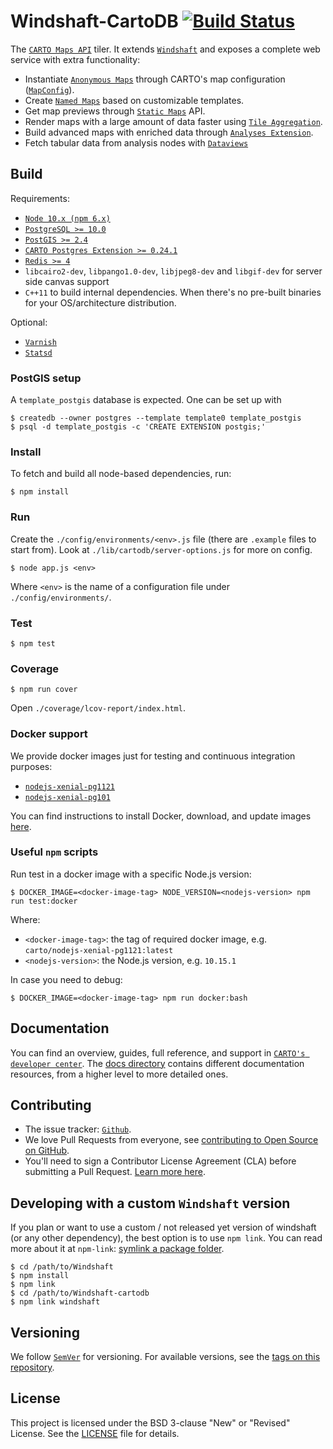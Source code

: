 # Windshaft-CartoDB [![Build Status](https://travis-ci.org/CartoDB/Windshaft-cartodb.svg?branch=master)](https://travis-ci.org/CartoDB/Windshaft-cartodb)

The [`CARTO Maps API`](http://docs.cartodb.com/cartodb-platform/maps-api.html) tiler. It extends [`Windshaft`](https://github.com/CartoDB/Windshaft) and exposes a complete web service with extra functionality:

* Instantiate [`Anonymous Maps`](https://github.com/CartoDB/Windshaft-cartodb/blob/master/docs/guides/03-anonymous-maps.md) through CARTO's map configuration ([`MapConfig`](https://github.com/CartoDB/Windshaft/blob/master/doc/MapConfig-specification.md)).
* Create [`Named Maps`](https://github.com/CartoDB/Windshaft-cartodb/blob/master/docs/guides/04-named-maps.md) based on customizable templates.
* Get map previews through [`Static Maps`](https://github.com/CartoDB/Windshaft-cartodb/blob/master/docs/guides/05-static-maps-API.md) API.
* Render maps with a large amount of data faster using [`Tile Aggregation`](https://github.com/CartoDB/Windshaft-cartodb/blob/master/docs/guides/06-tile-aggregation.md).
* Build advanced maps with enriched data through [`Analyses Extension`](https://github.com/CartoDB/Windshaft-cartodb/blob/master/docs/guides/09-MapConfig-analyses-extension.md).
* Fetch tabular data from analysis nodes with [`Dataviews`](https://github.com/CartoDB/Windshaft-cartodb/blob/master/docs/guides/10-MapConfig-dataviews-extension.md)

## Build

Requirements:

* [`Node 10.x (npm 6.x)`](https://nodejs.org/dist/latest-v10.x/)
* [`PostgreSQL >= 10.0`](https://www.postgresql.org/download/)
* [`PostGIS >= 2.4`](https://postgis.net/install/)
* [`CARTO Postgres Extension >= 0.24.1`](https://github.com/CartoDB/cartodb-postgresql)
* [`Redis >= 4`](https://redis.io/download)
* `libcairo2-dev`, `libpango1.0-dev`, `libjpeg8-dev` and `libgif-dev` for server side canvas support
* `C++11` to build internal dependencies. When there's no pre-built binaries for your OS/architecture distribution.

Optional:

* [`Varnish`](http://www.varnish-cache.org)
* [`Statsd`](https://github.com/statsd/statsd)

### PostGIS setup

A `template_postgis` database is expected. One can be set up with

```shell
$ createdb --owner postgres --template template0 template_postgis
$ psql -d template_postgis -c 'CREATE EXTENSION postgis;'
```

### Install

To fetch and build all node-based dependencies, run:

```shell
$ npm install
```

### Run

Create the `./config/environments/<env>.js` file (there are `.example` files to start from). Look at `./lib/cartodb/server-options.js` for more on config.

```shell
$ node app.js <env>
```

Where `<env>` is the name of a configuration file under `./config/environments/`.

### Test

```shell
$ npm test
```

### Coverage

```shell
$ npm run cover
```

Open `./coverage/lcov-report/index.html`.

### Docker support

We provide docker images just for testing and continuous integration purposes:

* [`nodejs-xenial-pg1121`](https://hub.docker.com/r/carto/nodejs-xenial-pg1121/tags)
* [`nodejs-xenial-pg101`](https://hub.docker.com/r/carto/nodejs-xenial-pg101/tags)

You can find instructions to install Docker, download, and update images [here](https://github.com/CartoDB/Windshaft-cartodb/blob/master/docker/reference.md).

### Useful `npm` scripts

Run test in a docker image with a specific Node.js version:

```shell
$ DOCKER_IMAGE=<docker-image-tag> NODE_VERSION=<nodejs-version> npm run test:docker
```

Where:

* `<docker-image-tag>`: the tag of required docker image, e.g. `carto/nodejs-xenial-pg1121:latest`
* `<nodejs-version>`: the Node.js version, e.g. `10.15.1`

In case you need to debug:

```shell
$ DOCKER_IMAGE=<docker-image-tag> npm run docker:bash
```

## Documentation

You can find an overview, guides, full reference, and support in [`CARTO's developer center`](https://carto.com/developers/maps-api/). The [docs directory](https://github.com/CartoDB/Windshaft-cartodb/tree/master/docs) contains different documentation resources, from a higher level to more detailed ones.

## Contributing

* The issue tracker: [`Github`](https://github.com/CartoDB/Windshaft-cartodb/issues).
* We love Pull Requests from everyone, see [contributing to Open Source on GitHub](https://guides.github.com/activities/contributing-to-open-source/#contributing).
* You'll need to sign a Contributor License Agreement (CLA) before submitting a Pull Request. [Learn more here](https://carto.com/contributions).

## Developing with a custom `Windshaft` version

If you plan or want to use a custom / not released yet version of windshaft (or any other dependency), the best option is to use `npm link`. You can read more about it at `npm-link`: [symlink a package folder](https://docs.npmjs.com/cli/link.html).

```shell
$ cd /path/to/Windshaft
$ npm install
$ npm link
$ cd /path/to/Windshaft-cartodb
$ npm link windshaft
```

## Versioning

We follow [`SemVer`](http://semver.org/) for versioning. For available versions, see the [tags on this repository](https://github.com/Windshaft-cartodb/cartonik/tags).

## License

This project is licensed under the BSD 3-clause "New" or "Revised" License. See the [LICENSE](LICENSE) file for details.
